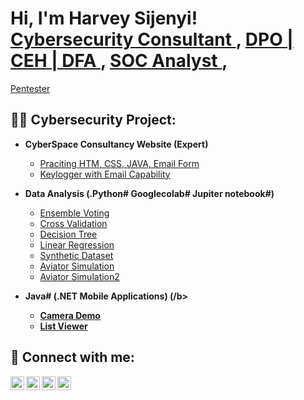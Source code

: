 <h1>Hi, I'm Harvey Sijenyi! <br/> <a href="https://github.com/Harvey-Sijenyi/"> Cybersecurity Consultant </a>, <a href="https://github.com/Harvey-Sijenyi/Data-Analysis">DPO | CEH | DFA </a>, <a href="https://github.com/Harvey-Sijenyi/"> SOC Analyst </a>, </h1> <a href="https://github.com/Harvey-Sijenyi/"> Pentester </a></h1>

<h2>👨‍💻 Cybersecurity Project:</h2>

- <b>CyberSpace Consultancy Website (Expert) </b>
  - [Praciting HTM, CSS, JAVA, Email Form](https://github.com/Harvey-Sijenyi/https---github.com-Harvey-Sijenyi-CyberSpace-Consultancy)
  - [Keylogger with Email Capability](https://github.com/Harvey-Sijenyi/keylogger-project) 
    
- <b> Data Analysis (.Python# Googlecolab# Jupiter notebook#) </b>
  - [Ensemble Voting ](https://github.com/Harvey-Sijenyi/Data-Analysis/blob/master/Ansemble_voting.ipynb)
  - [Cross Validation ](https://github.com/Harvey-Sijenyi/Data-Analysis/blob/master/Cross_validation.ipynb)
  - [Decision Tree ](https://github.com/Harvey-Sijenyi/Data-Analysis/blob/master/DecisionTree.ipynb)
  - [Linear Regression ](https://github.com/Harvey-Sijenyi/Data-Analysis/blob/master/LinearRegression.ipynb)
  - [Synthetic Dataset ](https://github.com/Harvey-Sijenyi/Data-Analysis/blob/master/synthetic_dataset.ipynb)
  - [Aviator Simulation ](https://github.com/Harvey-Sijenyi/Aviatorgame)
  - [Aviator Simulation2 ]( https://github.com/Harvey-Sijenyi/Data-Analysis/blob/master/aviatorgame.ipynb)
 - <b>Java# (.NET Mobile Applications) (/b>
    - [Camera Demo](https://github.com/Harvey-Sijenyi/Camera)
    - [List Viewer](https://github.com/Harvey-Sijenyi/ListView-Project)
  
<h2> 🤳 Connect with me:</h2>

[<img align="left" alt="JoshMadakor | YouTube" width="22px" src="https://cdn.jsdelivr.net/npm/simple-icons@v3/icons/youtube.svg" />][youtube]
[<img align="left" alt="JoshMadakor | Twitter" width="22px" src="https://cdn.jsdelivr.net/npm/simple-icons@v3/icons/twitter.svg" />][twitter]
[<img align="left" alt="JoshMadakor | LinkedIn" width="22px" src="https://cdn.jsdelivr.net/npm/simple-icons@v3/icons/linkedin.svg" />][linkedin]
[<img align="left" alt="JoshMadakor | Instagram" width="22px" src="https://cdn.jsdelivr.net/npm/simple-icons@v3/icons/instagram.svg" />][instagram]

[twitter]: https://twitter.com/cyberspace13486
[youtube]: https://www.youtube.com/
[instagram]: https://www.instagram.com/cyberspaceconsultancy/
[linkedin]: https://linkedin.com/in/harvey-sijenyi/

<!--
**joshmadakor1/joshmadakor1** is a ✨ _special_ ✨ repository because its `README.md` (this file) appears on your GitHub profile.

Here are some ideas to get you started:

- 🔭 I’m currently working on ...
- 🌱 I’m currently learning ...
- 👯 I’m looking to collaborate on ...
- 🤔 I’m looking for help with ...
- 💬 Ask me about ...
- 📫 How to reach me: ...
- 😄 Pronouns: ...
- ⚡ Fun fact: ...
-->
